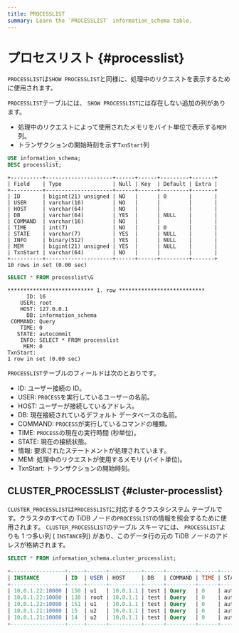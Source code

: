 ```yaml
---
title: PROCESSLIST
summary: Learn the `PROCESSLIST` information_schema table.
---
```


# プロセスリスト {#processlist}

`PROCESSLIST`は`SHOW PROCESSLIST`と同様に、処理中のリクエストを表示するために使用されます。

`PROCESSLIST`テーブルには、 `SHOW PROCESSLIST`には存在しない追加の列があります。

-   処理中のリクエストによって使用されたメモリをバイト単位で表示する`MEM`列。
-   トランザクションの開始時刻を示す`TxnStart`列


```sql
USE information_schema;
DESC processlist;
```

```
+----------+---------------------+------+------+---------+-------+
| Field    | Type                | Null | Key  | Default | Extra |
+----------+---------------------+------+------+---------+-------+
| ID       | bigint(21) unsigned | NO   |      | 0       |       |
| USER     | varchar(16)         | NO   |      |         |       |
| HOST     | varchar(64)         | NO   |      |         |       |
| DB       | varchar(64)         | YES  |      | NULL    |       |
| COMMAND  | varchar(16)         | NO   |      |         |       |
| TIME     | int(7)              | NO   |      | 0       |       |
| STATE    | varchar(7)          | YES  |      | NULL    |       |
| INFO     | binary(512)         | YES  |      | NULL    |       |
| MEM      | bigint(21) unsigned | YES  |      | NULL    |       |
| TxnStart | varchar(64)         | NO   |      |         |       |
+----------+---------------------+------+------+---------+-------+
10 rows in set (0.00 sec)
```


```sql
SELECT * FROM processlist\G
```

```
*************************** 1. row ***************************
      ID: 16
    USER: root
    HOST: 127.0.0.1
      DB: information_schema
 COMMAND: Query
    TIME: 0
   STATE: autocommit
    INFO: SELECT * FROM processlist
     MEM: 0
TxnStart:
1 row in set (0.00 sec)
```

`PROCESSLIST`テーブルのフィールドは次のとおりです。

-   ID: ユーザー接続の ID。
-   USER: `PROCESS`を実行しているユーザーの名前。
-   HOST: ユーザーが接続しているアドレス。
-   DB: 現在接続されているデフォルト データベースの名前。
-   COMMAND: `PROCESS`が実行しているコマンドの種類。
-   TIME: `PROCESS`の現在の実行時間 (秒単位)。
-   STATE: 現在の接続状態。
-   情報: 要求されたステートメントが処理されています。
-   MEM: 処理中のリクエストが使用するメモリ (バイト単位)。
-   TxnStart: トランザクションの開始時刻。

## CLUSTER_PROCESSLIST {#cluster-processlist}

`CLUSTER_PROCESSLIST`は`PROCESSLIST`に対応するクラスタシステム テーブルです。クラスタのすべての TiDB ノードの`PROCESSLIST`の情報を照会するために使用されます。 `CLUSTER_PROCESSLIST`のテーブル スキーマには、 `PROCESSLIST`よりも 1 つ多い列 ( `INSTANCE`列) があり、このデータ行の元の TiDB ノードのアドレスが格納されます。


```sql
SELECT * FROM information_schema.cluster_processlist;
```

```sql
+-----------------+-----+------+----------+------+---------+------+------------+------------------------------------------------------+-----+----------------------------------------+
| INSTANCE        | ID  | USER | HOST     | DB   | COMMAND | TIME | STATE      | INFO                                                 | MEM | TxnStart                               |
+-----------------+-----+------+----------+------+---------+------+------------+------------------------------------------------------+-----+----------------------------------------+
| 10.0.1.22:10080 | 150 | u1   | 10.0.1.1 | test | Query   | 0    | autocommit | select count(*) from usertable                       | 372 | 05-28 03:54:21.230(416976223923077223) |
| 10.0.1.22:10080 | 138 | root | 10.0.1.1 | test | Query   | 0    | autocommit | SELECT * FROM information_schema.cluster_processlist | 0   | 05-28 03:54:21.230(416976223923077220) |
| 10.0.1.22:10080 | 151 | u1   | 10.0.1.1 | test | Query   | 0    | autocommit | select count(*) from usertable                       | 372 | 05-28 03:54:21.230(416976223923077224) |
| 10.0.1.21:10080 | 15  | u2   | 10.0.1.1 | test | Query   | 0    | autocommit | select max(field0) from usertable                    | 496 | 05-28 03:54:21.230(416976223923077222) |
| 10.0.1.21:10080 | 14  | u2   | 10.0.1.1 | test | Query   | 0    | autocommit | select max(field0) from usertable                    | 496 | 05-28 03:54:21.230(416976223923077225) |
+-----------------+-----+------+----------+------+---------+------+------------+------------------------------------------------------+-----+----------------------------------------+
```

